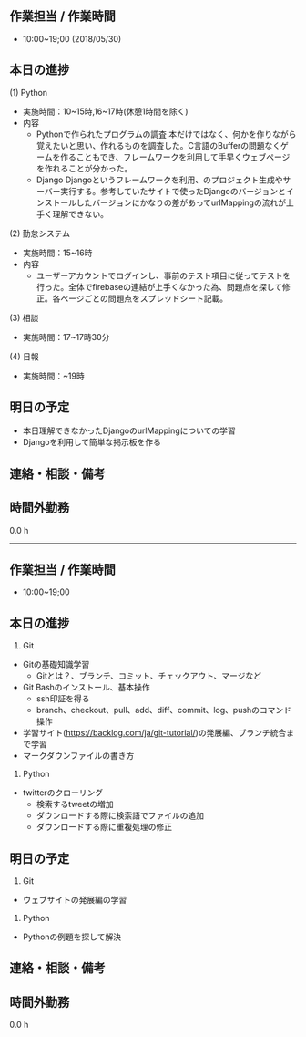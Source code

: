 ## 作業担当 /  作業時間
- 10:00~19;00 (2018/05/30)
## 本日の進捗
(1) Python
  - 実施時間：10~15時,16~17時(休憩1時間を除く)
  - 内容
    - Pythonで作られたプログラムの調査
        本だけではなく、何かを作りながら覚えたいと思い、作れるものを調査した。C言語のBufferの問題なくゲームを作ることもでき、フレームワークを利用して手早くウェブページを作れることが分かった。
    - Django
        Djangoというフレームワークを利用、のプロジェクト生成やサーバー実行する。参考していたサイトで使ったDjangoのバージョンとインストールしたバージョンにかなりの差があってurlMappingの流れが上手く理解できない。

(2) 勤怠システム
  - 実施時間：15~16時
  - 内容
	 - ユーザーアカウントでログインし、事前のテスト項目に従ってテストを行った。全体でfirebaseの連結が上手くなかった為、問題点を探して修正。各ページごとの問題点をスプレッドシート記載。

(3) 相談
  - 実施時間：17~17時30分

(4) 日報
  - 実施時間：~19時

## 明日の予定
- 本日理解できなかったDjangoのurlMappingについての学習
- Djangoを利用して簡単な掲示板を作る

## 連絡・相談・備考

## 時間外勤務
0.0 h

<hr/>

## 作業担当 /  作業時間
- 10:00~19;00
## 本日の進捗
1. Git
  - Gitの基礎知識学習
    - Gitとは？、ブランチ、コミット、チェックアウト、マージなど
  - Git Bashのインストール、基本操作
    - ssh印証を得る
    - branch、checkout、pull、add、diff、commit、log、pushのコマンド操作
  - 学習サイト(https://backlog.com/ja/git-tutorial/)の発展編、ブランチ統合まで学習
  - マークダウンファイルの書き方
1. Python
  - twitterのクローリング
    - 検索するtweetの増加
    - ダウンロードする際に検索語でファイルの追加
    - ダウンロードする際に重複処理の修正
## 明日の予定
1. Git
  - ウェブサイトの発展編の学習

1. Python
  - Pythonの例題を探して解決

## 連絡・相談・備考

## 時間外勤務
0.0 h

